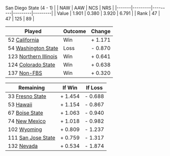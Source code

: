 San Diego State (4 - 1)
|       |   NAW   |   AAW   |   NCS   |   NRS   |
|-------|---------|---------|---------|---------|
| Value |   1.901 |   0.380 |   3.920 |   6.791 |
| Rank  |      47 |      47 |     125 |      89 |

| Played                    | Outcome    |  Change  |
|---------------------------|------------|----------|
|  52 [California            ](California.md)| Win        | +  1.171 |
|  54 [Washington State      ](WashingtonState.md)| Loss       | -  0.870 |
| 123 [Northern Illinois     ](NorthernIllinois.md)| Win        | +  0.641 |
| 124 [Colorado State        ](ColoradoState.md)| Win        | +  0.638 |
| 137 [Non-FBS               ](NonFBS.md)| Win        | +  0.320 |

| Remaining                 |  If Win  |  If Loss |
|---------------------------|----------|----------|
|  33 [Fresno State          ](FresnoState.md)| +  1.454 | -  0.688 |
|  53 [Hawaii                ](Hawaii.md)| +  1.154 | -  0.867 |
|  67 [Boise State           ](BoiseState.md)| +  1.063 | -  0.940 |
|  74 [New Mexico            ](NewMexico.md)| +  1.018 | -  0.982 |
| 102 [Wyoming               ](Wyoming.md)| +  0.809 | -  1.237 |
| 111 [San Jose State        ](SanJoseState.md)| +  0.759 | -  1.317 |
| 132 [Nevada                ](Nevada.md)| +  0.534 | -  1.874 |

